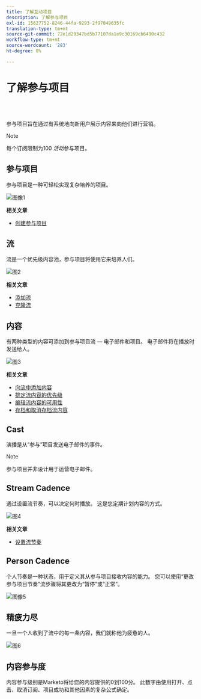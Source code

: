 ```yaml
---
title: 了解互动项目
description: 了解参与项目
exl-id: 15627752-8246-44fa-9293-2f97849635fc
translation-type: tm+mt
source-git-commit: 72e1d29347bd5b77107da1e9c30169cb6490c432
workflow-type: tm+mt
source-wordcount: '283'
ht-degree: 0%

---
```


# 了解参与项目

<br> 

参与项目旨在通过有系统地向新用户展示内容来向他们进行营销。

>[!NOTE]
>
>每个订阅限制为100 _活动_&#x200B;参与项目。

## 参与项目

参与项目是一种可轻松实现复杂培养的项目。

![图像1](/help/sky/assets/engagement-programs/understanding-engagement-programs/understanding-engagement-programs-1.png)

**相关文章**

* [创建参与项目](/help/sky/create-an-engagement-program.md)

## 流

流是一个优先级内容池，参与项目将使用它来培养人们。

![图2](/help/sky/assets/engagement-programs/understanding-engagement-programs/understanding-engagement-programs-2.png)

**相关文章**

* [添加流](/help/sky/add-a-stream-to-an-engagement-program.md)
* [克隆流](/help/sky/clone-a-stream.md)

## 内容

有两种类型的内容可添加到参与项目流 — 电子邮件和项目。 电子邮件将在播放时发送给人。

![图3](/help/sky/assets/engagement-programs/understanding-engagement-programs/understanding-engagement-programs-3.png)

**相关文章**

* [向流中添加内容](/help/sky/add-content-to-an-engagement-stream.md)
* [排定流内容的优先级](/help/sky/prioritize-stream-content.md)
* [编辑流内容的可用性](/help/sky/edit-availability-of-stream-content.md)
* [存档和取消存档流内容](/help/sky/archive-and-unarchive-stream-content.md)

## Cast

演播是从“参与”项目发送电子邮件的事件。

>[!NOTE]
>
>参与项目并非设计用于运营电子邮件。

## Stream Cadence

通过设置流节奏，可以决定何时播放。 这是您定期计划内容的方式。

![图4](/help/sky/assets/engagement-programs/understanding-engagement-programs/understanding-engagement-programs-4.png)

**相关文章**

* [设置流节奏](/help/sky/set-stream-cadence.md)

## Person Cadence

个人节奏是一种状态，用于定义其从参与项目接收内容的能力。 您可以使用“更改参与项目节奏”流步骤将其更改为“暂停”或“正常”。

![图像5](/help/sky/assets/engagement-programs/understanding-engagement-programs/understanding-engagement-programs-5.png)

## 精疲力尽

一旦一个人收到了流中的每一条内容，我们就称他为疲惫的人。

![图6](/help/sky/assets/engagement-programs/understanding-engagement-programs/understanding-engagement-programs-6.png)

## 内容参与度

内容参与级别是Marketo将给您的内容提供的0到100分。 此数字由使用打开、点击、取消订阅、项目成功和其他因素的复杂公式确定。
